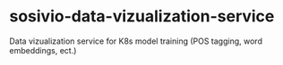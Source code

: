 # sosivio-data-vizualization-service
Data vizualization service for K8s model training (POS tagging, word embeddings, ect.)
